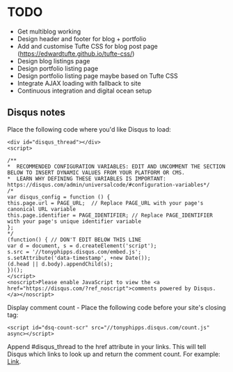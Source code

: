 TODO
====

* Get multiblog working
* Design header and footer for blog + portfolio
* Add and customise Tufte CSS for blog post page (https://edwardtufte.github.io/tufte-css/)
* Design blog listings page
* Design portfolio listing page
* Design portfolio listing page maybe based on Tufte CSS
* Integrate AJAX loading with fallback to site
* Continuous integration and digital ocean setup


Disqus notes
------------

Place the following code where you'd like Disqus to load:

```
<div id="disqus_thread"></div>
<script>

/**
*  RECOMMENDED CONFIGURATION VARIABLES: EDIT AND UNCOMMENT THE SECTION BELOW TO INSERT DYNAMIC VALUES FROM YOUR PLATFORM OR CMS.
*  LEARN WHY DEFINING THESE VARIABLES IS IMPORTANT: https://disqus.com/admin/universalcode/#configuration-variables*/
/*
var disqus_config = function () {
this.page.url = PAGE_URL;  // Replace PAGE_URL with your page's canonical URL variable
this.page.identifier = PAGE_IDENTIFIER; // Replace PAGE_IDENTIFIER with your page's unique identifier variable
};
*/
(function() { // DON'T EDIT BELOW THIS LINE
var d = document, s = d.createElement('script');
s.src = '//tonyphipps.disqus.com/embed.js';
s.setAttribute('data-timestamp', +new Date());
(d.head || d.body).appendChild(s);
})();
</script>
<noscript>Please enable JavaScript to view the <a href="https://disqus.com/?ref_noscript">comments powered by Disqus.</a></noscript>
```

Display comment count - Place the following code before your site's closing </body> tag:

```
<script id="dsq-count-scr" src="//tonyphipps.disqus.com/count.js" async></script>
```

Append #disqus_thread to the href attribute in your links. This will tell Disqus which links to look up and return the comment count. For example: <a href="http://foo.com/bar.html#disqus_thread">Link</a>.
